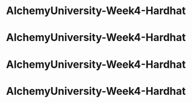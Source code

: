 # AlchemyUniversity-Week4-Hardhat
# AlchemyUniversity-Week4-Hardhat
# AlchemyUniversity-Week4-Hardhat
# AlchemyUniversity-Week4-Hardhat

